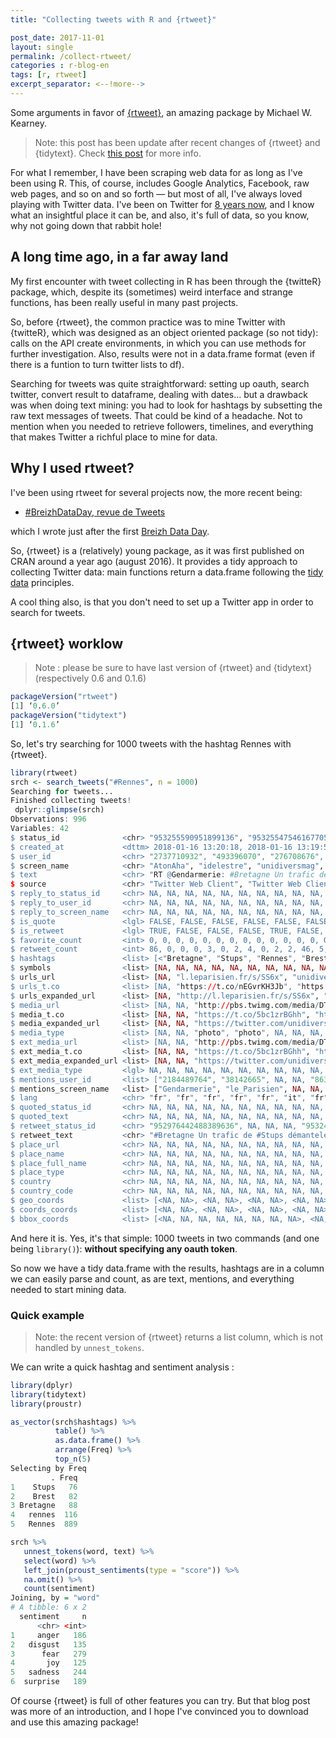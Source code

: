 ```yaml
---
title: "Collecting tweets with R and {rtweet}"

post_date: 2017-11-01
layout: single
permalink: /collect-rtweet/
categories : r-blog-en
tags: [r, rtweet]
excerpt_separator: <--!more--> 
---
```


Some arguments in favor of [{rtweet}](https://CRAN.R-project.org/package=rtweet ), an amazing package by Michael W. Kearney. 



> Note: this post has been update after recent changes of {rtweet} and {tidytext}. Check [this post](http://colinfay.me/rtweet-tidytext/) for more info.

For what I remember, I have been scraping web data for as long as I've been using R. This, of course, includes Google Analytics, Facebook, raw web pages, and so on and so forth — but most of all, I've always loved playing with Twitter data. I've been on Twitter for [8 years now](https://twitter.com/_ColinFay/status/922304944971173888), and I know what an insightful place it can be, and also, it's full of data, so you know, why not going down that rabbit hole! 

## A long time ago, in a far away land

My first encounter with tweet collecting in R has been through the {twitteR} package, which, despite its (sometimes) weird interface and strange functions, has been really useful in many past projects.

So, before {rtweet}, the common practice was to mine Twitter with {twitteR}, which was designed as an object oriented package (so not tidy): calls on the API create environments, in which you can use methods for further investigation. Also, results were not in a data.frame format (even if there is a funtion to turn twitter lists to df). 

Searching for tweets was quite straightforward: setting up oauth, search twitter, convert result to dataframe, dealing with dates... but a drawback was when doing text mining: you had to look for hashtags by subsetting the raw text messages of tweets. That could be kind of a headache. Not to mention when you needed to retrieve followers, timelines, and everything that makes Twitter a richful place to mine for data. 

## Why I used rtweet? 

I've been using rtweet for several projects now, the more recent being: 

+ [#BreizhDataDay, revue de Tweets](http://breizhdataclub.org/breizhdataday-revue-de-tweets/) 

which I wrote just after the first [Breizh Data Day](https://breizhdataday.github.io/). 

So, {rtweet} is a (relatively) young package, as it was first published on CRAN around a year ago (august 2016). It provides a tidy approach to collecting Twitter data: main functions return a data.frame following the [tidy data](http://vita.had.co.nz/papers/tidy-data.html) principles.

A cool thing also, is that you don't need to set up a Twitter app in order to search for tweets.

## {rtweet} worklow

> Note : please be sure to have last version of {rtweet} and {tidytext} (respectively 0.6 and 0.1.6)

```r
packageVersion("rtweet")
[1] ‘0.6.0’
packageVersion("tidytext")
[1] ‘0.1.6’
```

So, let's try searching for 1000 tweets with the hashtag Rennes with {rtweet}.

```r
library(rtweet)
srch <- search_tweets("#Rennes", n = 1000)
Searching for tweets...
Finished collecting tweets!
 dplyr::glimpse(srch)
Observations: 996
Variables: 42
$ status_id              <chr> "953255590951899136", "953255475461677056", "953254988632993792", "9532549822157824...
$ created_at             <dttm> 2018-01-16 13:20:18, 2018-01-16 13:19:50, 2018-01-16 13:17:54, 2018-01-16 13:17:53...
$ user_id                <chr> "2737710932", "493396070", "276708676", "824240805158207489", "556902767", "3435794...
$ screen_name            <chr> "AtonAha", "idelestre", "unidiversmag", "Rennes1jour", "M2bliquis", "OMAddictFR", "...
$ text                   <chr> "RT @Gendarmerie: #Bretagne Un trafic de #Stups démantelé par la SR de #Rennes et l...
$ source                 <chr> "Twitter Web Client", "Twitter Web Client", "social unidivers", "Rennes", "Twitter ...
$ reply_to_status_id     <chr> NA, NA, NA, NA, NA, NA, NA, NA, NA, NA, NA, NA, NA, NA, NA, NA, NA, NA, NA, NA, NA,...
$ reply_to_user_id       <chr> NA, NA, NA, NA, NA, NA, NA, NA, NA, NA, NA, NA, NA, NA, NA, NA, NA, NA, NA, NA, NA,...
$ reply_to_screen_name   <chr> NA, NA, NA, NA, NA, NA, NA, NA, NA, NA, NA, NA, NA, NA, NA, NA, NA, NA, NA, NA, NA,...
$ is_quote               <lgl> FALSE, FALSE, FALSE, FALSE, FALSE, FALSE, FALSE, FALSE, FALSE, FALSE, FALSE, FALSE,...
$ is_retweet             <lgl> TRUE, FALSE, FALSE, FALSE, TRUE, FALSE, TRUE, TRUE, FALSE, TRUE, FALSE, TRUE, TRUE,...
$ favorite_count         <int> 0, 0, 0, 0, 0, 0, 0, 0, 0, 0, 0, 0, 0, 0, 0, 0, 0, 0, 0, 2, 0, 0, 0, 3, 0, 0, 0, 0,...
$ retweet_count          <int> 86, 0, 0, 0, 3, 0, 2, 4, 0, 2, 2, 46, 5, 46, 0, 46, 46, 46, 46, 1, 1, 7, 10, 0, 46,...
$ hashtags               <list> [<"Bretagne", "Stups", "Rennes", "Brest">, <"startup", "Rennes">, <"QUAND", "Renne...
$ symbols                <list> [NA, NA, NA, NA, NA, NA, NA, NA, NA, NA, NA, NA, NA, NA, NA, NA, NA, NA, NA, NA, N...
$ urls_url               <list> [NA, "l.leparisien.fr/s/SS6x", "unidivers.fr/quand-dieu-app…", "unidivers.fr/quand...
$ urls_t.co              <list> [NA, "https://t.co/nEGvrKH3Jb", "https://t.co/QBVUlmd4DW", "https://t.co/rGPIycM8X...
$ urls_expanded_url      <list> [NA, "http://l.leparisien.fr/s/SS6x", "https://www.unidivers.fr/quand-dieu-apprena...
$ media_url              <list> [NA, NA, "http://pbs.twimg.com/media/DTqkW5sXcAEltYO.jpg", "http://pbs.twimg.com/m...
$ media_t.co             <list> [NA, NA, "https://t.co/5bc1zrBGhh", "https://t.co/ztCCVEnvHO", NA, NA, NA, NA, NA,...
$ media_expanded_url     <list> [NA, NA, "https://twitter.com/unidiversmag/status/953254988632993792/photo/1", "ht...
$ media_type             <list> [NA, NA, "photo", "photo", NA, NA, NA, NA, NA, NA, NA, NA, NA, NA, NA, NA, NA, NA,...
$ ext_media_url          <list> [NA, NA, "http://pbs.twimg.com/media/DTqkW5sXcAEltYO.jpg", "http://pbs.twimg.com/m...
$ ext_media_t.co         <list> [NA, NA, "https://t.co/5bc1zrBGhh", "https://t.co/ztCCVEnvHO", NA, NA, NA, NA, NA,...
$ ext_media_expanded_url <list> [NA, NA, "https://twitter.com/unidiversmag/status/953254988632993792/photo/1", "ht...
$ ext_media_type         <lgl> NA, NA, NA, NA, NA, NA, NA, NA, NA, NA, NA, NA, NA, NA, NA, NA, NA, NA, NA, NA, NA,...
$ mentions_user_id       <list> ["2184489764", "38142665", NA, NA, "863015893433028608", NA, "2273783713", "251269...
$ mentions_screen_name   <list> ["Gendarmerie", "le_Parisien", NA, NA, "3508CentreNord", NA, "Skillo1989", "ren_mu...
$ lang                   <chr> "fr", "fr", "fr", "fr", "fr", "it", "fr", "fr", "fr", "fr", "fr", "fr", "fr", "fr",...
$ quoted_status_id       <chr> NA, NA, NA, NA, NA, NA, NA, NA, NA, NA, NA, NA, NA, NA, NA, NA, NA, NA, NA, NA, NA,...
$ quoted_text            <chr> NA, NA, NA, NA, NA, NA, NA, NA, NA, NA, NA, NA, NA, NA, NA, NA, NA, NA, NA, NA, NA,...
$ retweet_status_id      <chr> "952976442488389636", NA, NA, NA, "953248780085874688", NA, "953253824545873920", "...
$ retweet_text           <chr> "#Bretagne Un trafic de #Stups démantelé par la SR de #Rennes et la BR de #Brest : ...
$ place_url              <chr> NA, NA, NA, NA, NA, NA, NA, NA, NA, NA, NA, NA, NA, NA, NA, NA, NA, NA, NA, NA, NA,...
$ place_name             <chr> NA, NA, NA, NA, NA, NA, NA, NA, NA, NA, NA, NA, NA, NA, NA, NA, NA, NA, NA, NA, NA,...
$ place_full_name        <chr> NA, NA, NA, NA, NA, NA, NA, NA, NA, NA, NA, NA, NA, NA, NA, NA, NA, NA, NA, NA, NA,...
$ place_type             <chr> NA, NA, NA, NA, NA, NA, NA, NA, NA, NA, NA, NA, NA, NA, NA, NA, NA, NA, NA, NA, NA,...
$ country                <chr> NA, NA, NA, NA, NA, NA, NA, NA, NA, NA, NA, NA, NA, NA, NA, NA, NA, NA, NA, NA, NA,...
$ country_code           <chr> NA, NA, NA, NA, NA, NA, NA, NA, NA, NA, NA, NA, NA, NA, NA, NA, NA, NA, NA, NA, NA,...
$ geo_coords             <list> [<NA, NA>, <NA, NA>, <NA, NA>, <NA, NA>, <NA, NA>, <NA, NA>, <NA, NA>, <NA, NA>, <...
$ coords_coords          <list> [<NA, NA>, <NA, NA>, <NA, NA>, <NA, NA>, <NA, NA>, <NA, NA>, <NA, NA>, <NA, NA>, <...
$ bbox_coords            <list> [<NA, NA, NA, NA, NA, NA, NA, NA>, <NA, NA, NA, NA, NA, NA, NA, NA>, <NA, NA, NA, ...
```

And here it is. Yes, it's that simple: 1000 tweets in two commands (and one being `library()`): __without specifying any oauth token__. 

So now we have a tidy data.frame with the results, hashtags are in a column we can easily parse and count, as are text, mentions, and everything needed to start mining data. 

### Quick example

> Note: the recent version of {rtweet} returns a list column, which is not handled by `unnest_tokens`. 

We can write a quick hashtag and sentiment analysis : 

```r
library(dplyr)
library(tidytext)
library(proustr)

as_vector(srch$hashtags) %>% 
          table() %>% 
          as.data.frame() %>% 
          arrange(Freq) %>% 
          top_n(5)
Selecting by Freq
         . Freq
1    Stups   76
2    Brest   82
3 Bretagne   88
4   rennes  116
5   Rennes  889

srch %>% 
   unnest_tokens(word, text) %>%
   select(word) %>%
   left_join(proust_sentiments(type = "score")) %>%
   na.omit() %>%
   count(sentiment)
Joining, by = "word"
# A tibble: 6 x 2
  sentiment     n
      <chr> <int>
1     anger   186
2   disgust   135
3      fear   279
4       joy   125
5   sadness   244
6  surprise   189
```

Of course {rtweet} is full of other features you can try. But that blog post was more of an introduction, and I hope I've convinced you to download and use this amazing package!






